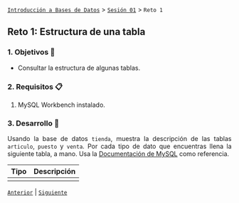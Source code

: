 [`Introducción a Bases de Datos`](../../Readme.md) > [`Sesión 01`](../Readme.md) > `Reto 1`
	
## Reto 1: Estructura de una tabla

<div style="text-align: justify;">

### 1. Objetivos :dart:

- Consultar la estructura de algunas tablas.

### 2. Requisitos :clipboard:

1. MySQL Workbench instalado.

### 3. Desarrollo :rocket:

Usando la base de datos `tienda`, muestra la descripción de las tablas `articulo`, `puesto` y `venta`. Por cada tipo de dato que encuentras llena la siguiente tabla, a mano. Usa la [Documentación de MySQL](https://dev.mysql.com/doc/refman/8.0/en/data-types.html) como referencia.

| Tipo   | Descripción |
|---|---|
|   |   |

[`Anterior`](../Ejemplo-02/Readme.md) | [`Siguiente`](../Readme.md#estructura-de-una-consulta)

</div>
